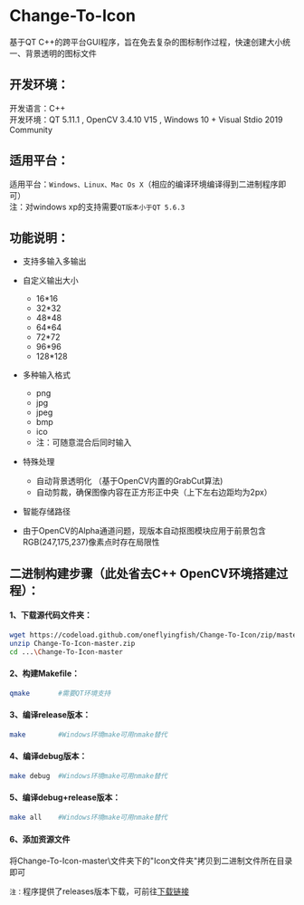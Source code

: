 # Change-To-Icon
基于QT C++的跨平台GUI程序，旨在免去复杂的图标制作过程，快速创建大小统一、背景透明的图标文件

## 开发环境：
开发语言：C++  
开发环境：QT 5.11.1 , OpenCV 3.4.10 V15 , Windows 10 + Visual Stdio 2019 Community

## 适用平台：
适用平台：`Windows、Linux、Mac Os X`（相应的编译环境编译得到二进制程序即可）  
注：对windows xp的支持需要`QT版本小于QT 5.6.3`

## 功能说明： 
* 支持多输入多输出

* 自定义输出大小
  * 16*16
  * 32*32
  * 48*48
  * 64*64
  * 72*72
  * 96*96
  * 128*128

* 多种输入格式
  * png
  * jpg
  * jpeg
  * bmp
  * ico
  * 注：可随意混合后同时输入

* 特殊处理
  * 自动背景透明化 （基于OpenCV内置的GrabCut算法)
  * 自动剪裁，确保图像内容在正方形正中央（上下左右边距均为2px）

* 智能存储路径

* 由于OpenCV的Alpha通道问题，现版本自动抠图模块应用于前景包含RGB(247,175,237)像素点时存在局限性

## 二进制构建步骤（此处省去C++ OpenCV环境搭建过程）：
#### 1、下载源代码文件夹：
```Bash
wget https://codeload.github.com/oneflyingfish/Change-To-Icon/zip/master #可通过浏览器下载
unzip Change-To-Icon-master.zip                                          #可用其它方式解压
cd ...\Change-To-Icon-master
```

#### 2、构建Makefile：
``` Bash
qmake       #需要QT环境支持
```

#### 3、编译release版本：
```Bash
make        #Windows环境make可用nmake替代
```

#### 4、编译debug版本：
```Bash
make debug  #Windows环境make可用nmake替代
```

#### 5、编译debug+release版本：
```Bash
make all    #Windows环境make可用nmake替代
```
#### 6、添加资源文件
将Change-To-Icon-master\文件夹下的"Icon文件夹"拷贝到二进制文件所在目录即可

`注：`程序提供了releases版本下载，可前往[下载链接](https://github.com/oneflyingfish/Change-To-Icon/releases)
